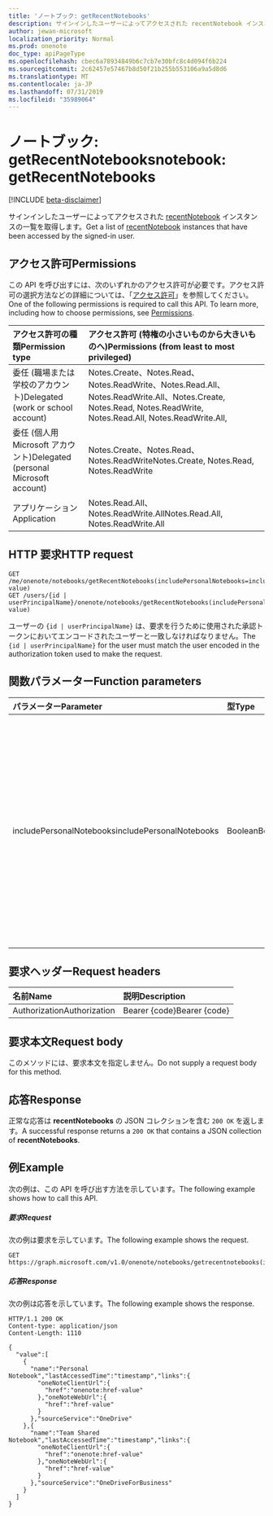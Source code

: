 ```yaml
---
title: 'ノートブック: getRecentNotebooks'
description: サインインしたユーザーによってアクセスされた recentNotebook インスタンスの一覧を取得します。
author: jewan-microsoft
localization_priority: Normal
ms.prod: onenote
doc_type: apiPageType
ms.openlocfilehash: cbec6a78934849b6c7cb7e30bfc8c4d094f6b224
ms.sourcegitcommit: 2c62457e57467b8d50f21b255b553106a9a5d8d6
ms.translationtype: MT
ms.contentlocale: ja-JP
ms.lasthandoff: 07/31/2019
ms.locfileid: "35989064"
---
```

# <a name="notebook-getrecentnotebooks"></a><span data-ttu-id="c47d2-103">ノートブック: getRecentNotebooks</span><span class="sxs-lookup"><span data-stu-id="c47d2-103">notebook: getRecentNotebooks</span></span>

[!INCLUDE [beta-disclaimer](../../includes/beta-disclaimer.md)]

<span data-ttu-id="c47d2-104">サインインしたユーザーによってアクセスされた [recentNotebook](../resources/recentnotebook.md) インスタンスの一覧を取得します。</span><span class="sxs-lookup"><span data-stu-id="c47d2-104">Get a list of [recentNotebook](../resources/recentnotebook.md) instances that have been accessed by the signed-in user.</span></span>

## <a name="permissions"></a><span data-ttu-id="c47d2-105">アクセス許可</span><span class="sxs-lookup"><span data-stu-id="c47d2-105">Permissions</span></span>
<span data-ttu-id="c47d2-p101">この API を呼び出すには、次のいずれかのアクセス許可が必要です。アクセス許可の選択方法などの詳細については、「[アクセス許可](/graph/permissions-reference)」を参照してください。</span><span class="sxs-lookup"><span data-stu-id="c47d2-p101">One of the following permissions is required to call this API. To learn more, including how to choose permissions, see [Permissions](/graph/permissions-reference).</span></span>

|<span data-ttu-id="c47d2-108">アクセス許可の種類</span><span class="sxs-lookup"><span data-stu-id="c47d2-108">Permission type</span></span>      | <span data-ttu-id="c47d2-109">アクセス許可 (特権の小さいものから大きいものへ)</span><span class="sxs-lookup"><span data-stu-id="c47d2-109">Permissions (from least to most privileged)</span></span>              |
|:--------------------|:---------------------------------------------------------|
|<span data-ttu-id="c47d2-110">委任 (職場または学校のアカウント)</span><span class="sxs-lookup"><span data-stu-id="c47d2-110">Delegated (work or school account)</span></span> | <span data-ttu-id="c47d2-111">Notes.Create、Notes.Read、Notes.ReadWrite、Notes.Read.All、Notes.ReadWrite.All、</span><span class="sxs-lookup"><span data-stu-id="c47d2-111">Notes.Create, Notes.Read, Notes.ReadWrite, Notes.Read.All, Notes.ReadWrite.All,</span></span>|
|<span data-ttu-id="c47d2-112">委任 (個人用 Microsoft アカウント)</span><span class="sxs-lookup"><span data-stu-id="c47d2-112">Delegated (personal Microsoft account)</span></span> | <span data-ttu-id="c47d2-113">Notes.Create、Notes.Read、Notes.ReadWrite</span><span class="sxs-lookup"><span data-stu-id="c47d2-113">Notes.Create, Notes.Read, Notes.ReadWrite</span></span> |
|<span data-ttu-id="c47d2-114">アプリケーション</span><span class="sxs-lookup"><span data-stu-id="c47d2-114">Application</span></span> | <span data-ttu-id="c47d2-115">Notes.Read.All、Notes.ReadWrite.All</span><span class="sxs-lookup"><span data-stu-id="c47d2-115">Notes.Read.All, Notes.ReadWrite.All</span></span> |

## <a name="http-request"></a><span data-ttu-id="c47d2-116">HTTP 要求</span><span class="sxs-lookup"><span data-stu-id="c47d2-116">HTTP request</span></span>

<!-- { "blockType": "ignored" } -->
```http
GET /me/onenote/notebooks/getRecentNotebooks(includePersonalNotebooks=includePersonalNotebooks-value)
GET /users/{id | userPrincipalName}/onenote/notebooks/getRecentNotebooks(includePersonalNotebooks=includePersonalNotebooks-value)
```

<span data-ttu-id="c47d2-117">ユーザーの `{id | userPrincipalName}` は、要求を行うために使用された承認トークンにおいてエンコードされたユーザーと一致しなければなりません。</span><span class="sxs-lookup"><span data-stu-id="c47d2-117">The `{id | userPrincipalName}` for the user must match the user encoded in the authorization token used to make the request.</span></span>

## <a name="function-parameters"></a><span data-ttu-id="c47d2-118">関数パラメーター</span><span class="sxs-lookup"><span data-stu-id="c47d2-118">Function parameters</span></span>

| <span data-ttu-id="c47d2-119">パラメーター</span><span class="sxs-lookup"><span data-stu-id="c47d2-119">Parameter</span></span>    | <span data-ttu-id="c47d2-120">型</span><span class="sxs-lookup"><span data-stu-id="c47d2-120">Type</span></span>   |<span data-ttu-id="c47d2-121">説明</span><span class="sxs-lookup"><span data-stu-id="c47d2-121">Description</span></span>|
|:---------------|:--------|:----------|
|<span data-ttu-id="c47d2-122">includePersonalNotebooks</span><span class="sxs-lookup"><span data-stu-id="c47d2-122">includePersonalNotebooks</span></span>|<span data-ttu-id="c47d2-123">Boolean</span><span class="sxs-lookup"><span data-stu-id="c47d2-123">Boolean</span></span>|<span data-ttu-id="c47d2-124">ユーザーが所有しているノートブックを含みます。</span><span class="sxs-lookup"><span data-stu-id="c47d2-124">Include notebooks owned by the user.</span></span> <span data-ttu-id="c47d2-125">ユーザーが所有しているノートブックを含むには、`true` に設定します。そうでない場合は、`false` に設定します。</span><span class="sxs-lookup"><span data-stu-id="c47d2-125">Set to `true` to include notebooks owned by the user; otherwise, set to `false`.</span></span> <span data-ttu-id="c47d2-126">`includePersonalNotebooks` パラメーターを含めない場合、要求は `400` エラー応答を返します。</span><span class="sxs-lookup"><span data-stu-id="c47d2-126">If you don't include the `includePersonalNotebooks` parameter, your request will return a `400` error response.</span></span>|

## <a name="request-headers"></a><span data-ttu-id="c47d2-127">要求ヘッダー</span><span class="sxs-lookup"><span data-stu-id="c47d2-127">Request headers</span></span>
| <span data-ttu-id="c47d2-128">名前</span><span class="sxs-lookup"><span data-stu-id="c47d2-128">Name</span></span>       | <span data-ttu-id="c47d2-129">説明</span><span class="sxs-lookup"><span data-stu-id="c47d2-129">Description</span></span>|
|:---------------|:----------|
| <span data-ttu-id="c47d2-130">Authorization</span><span class="sxs-lookup"><span data-stu-id="c47d2-130">Authorization</span></span>  | <span data-ttu-id="c47d2-131">Bearer {code}</span><span class="sxs-lookup"><span data-stu-id="c47d2-131">Bearer {code}</span></span>|

## <a name="request-body"></a><span data-ttu-id="c47d2-132">要求本文</span><span class="sxs-lookup"><span data-stu-id="c47d2-132">Request body</span></span>
<span data-ttu-id="c47d2-133">このメソッドには、要求本文を指定しません。</span><span class="sxs-lookup"><span data-stu-id="c47d2-133">Do not supply a request body for this method.</span></span>

## <a name="response"></a><span data-ttu-id="c47d2-134">応答</span><span class="sxs-lookup"><span data-stu-id="c47d2-134">Response</span></span>
<span data-ttu-id="c47d2-135">正常な応答は **recentNotebooks** の JSON コレクションを含む `200 OK` を返します。</span><span class="sxs-lookup"><span data-stu-id="c47d2-135">A successful response returns a `200 OK` that contains a JSON collection of **recentNotebooks**.</span></span>

## <a name="example"></a><span data-ttu-id="c47d2-136">例</span><span class="sxs-lookup"><span data-stu-id="c47d2-136">Example</span></span>
<span data-ttu-id="c47d2-137">次の例は、この API を呼び出す方法を示しています。</span><span class="sxs-lookup"><span data-stu-id="c47d2-137">The following example shows how to call this API.</span></span>

##### <a name="request"></a><span data-ttu-id="c47d2-138">要求</span><span class="sxs-lookup"><span data-stu-id="c47d2-138">Request</span></span>
<span data-ttu-id="c47d2-139">次の例は要求を示しています。</span><span class="sxs-lookup"><span data-stu-id="c47d2-139">The following example shows the request.</span></span>
<!-- { "blockType": "request", "name": "recent_notebooks", "scopes": "notes.read" } -->
```http
GET https://graph.microsoft.com/v1.0/onenote/notebooks/getrecentnotebooks(includePersonalNotebooks=true)
```

##### <a name="response"></a><span data-ttu-id="c47d2-140">応答</span><span class="sxs-lookup"><span data-stu-id="c47d2-140">Response</span></span>
<span data-ttu-id="c47d2-141">次の例は応答を示しています。</span><span class="sxs-lookup"><span data-stu-id="c47d2-141">The following example shows the response.</span></span>

<!-- {
  "blockType": "response",
  "truncated": true,
  "@odata.type": "microsoft.graph.notebook",
  "isCollection": true
} -->
```http
HTTP/1.1 200 OK
Content-type: application/json
Content-Length: 1110

{
  "value":[
    {
      "name":"Personal Notebook","lastAccessedTime":"timestamp","links":{
        "oneNoteClientUrl":{
          "href":"onenote:href-value"
        },"oneNoteWebUrl":{
          "href":"href-value"
        }
      },"sourceService":"OneDrive"
    },{
      "name":"Team Shared Notebook","lastAccessedTime":"timestamp","links":{
        "oneNoteClientUrl":{
          "href":"onenote:href-value"
        },"oneNoteWebUrl":{
          "href":"href-value"
        }
      },"sourceService":"OneDriveForBusiness"
    }
  ]
}
```
